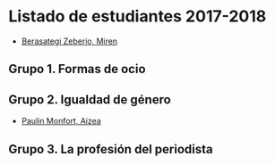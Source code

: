 # Listado de estudiantes 2017-2018

<!-- formato con el que incluir tu nombre y link -->
- [Berasategi Zeberio, Miren](http://mberasategi.github.io)

## Grupo 1. Formas de ocio

<!-- aquí el listado de miembros del grupo 1 -->

## Grupo 2. Igualdad de género
- [Paulin Monfort, Aizea](http://aizeapaulin.github.io)
<!-- aquí el listado de miembros del grupo 2 -->


## Grupo 3. La profesión del periodista

<!-- aquí el listado de miembros del grupo 3 -->

